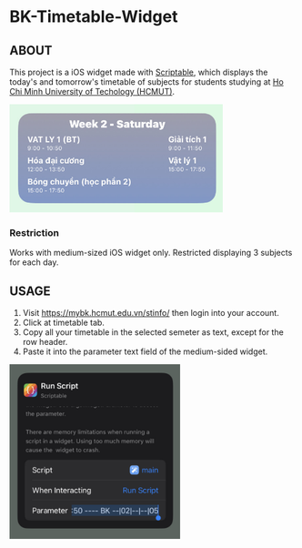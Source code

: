 # BK-Timetable-Widget

## ABOUT
This project is a iOS widget made with [Scriptable](https://scriptable.app), which displays the today's and tomorrow's timetable of subjects for students studying at [Ho Chi Minh University of Techology (HCMUT)](https://hcmut.edu.vn).

<img src="images/preview.jpg" width="375">

### Restriction
Works with medium-sized iOS widget only.
Restricted displaying 3 subjects for each day.

## USAGE
1. Visit https://mybk.hcmut.edu.vn/stinfo/ then login into your account.
2. Click at timetable tab.
3. Copy all your timetable in the selected semeter as text, except for the row header.
4. Paste it into the parameter text field of the medium-sided widget.

<img src="images/usage.jpg" width="300">
